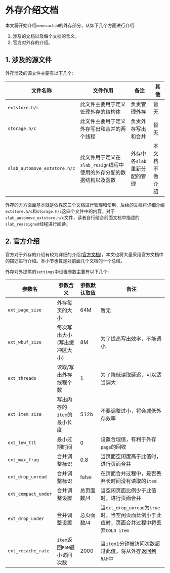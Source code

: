 外存介绍文档
=============================
本文将开始介绍`memecached`的外存部分，从如下几个方面进行介绍:

1. 涉及的文档以及每个文档的含义。
2. 官方对外存的介绍。

## 1. 涉及的源文件
外存涉及的源文件主要有以下几个:

| 文件名称 | 文件作用 | 备注 | 其他 |
| ------- | ------ | ---- | ---- |
|`extstore.h/c` | 此文件主要用于定义管理外存的结构体 | 负责管理外存 | 暂无 |
|`storage.h/c` | 此文件主要用于定义外存写出和合并的两个线程 | 负责外存写出和合并 | 暂无 |
|`slab_automove_extstore.h/c` | 此文件用于定义在`slab_resign`线程中使用的外存分配的数据结构以及函数 | 外存中各`slab`重新分配的管理 | 本文档不做介绍 |

外存的方方面面基本就是依靠这三个文档进行管理和使用，后续的文档将详细介绍`extstore.h/c`和`storage.h/c`这四个文件中的内容。对于`slab_automove_extstore.h/c`文件，读者自行结合前面文档中描述的`slab_reassigned`线程进行阅读。

## 2. 官方介绍
官方对于外存的介绍有较为详细的介绍([官方文档](https://github.com/memcached/memcached.wiki.git))，本文也将大量采用官方文档中的描述进行介绍。本小节也算是对前面几个文档的一个总结。

外存对外提供的`settings`中设置参数主要有以下几个:

| 参数名 | 参数含义 | 参数默认取值 | 备注 |
|-------|---------|------------|-----|
|`ext_page_size`| 外存每页的大小 | 64M | 暂无 |
|`ext_wbuf_size`| 每次写出大小(写出缓冲区大小) | 8M | 为了提高写出效率，不能调小 |
|`ext_threads`| 读取/写出外存线程个数 | 1 | 为了降低读取延迟，可以适当调大 |
|`ext_item_size`| 写出内存的`item`的最小长度 | 512b | 不要调整过小，将会减低外存效率 |
|`ext_low_ttl`| 最小过期时间 | 0 | 设置合理值，有利于外存`page`的回收 |
|`ext_max_frag`|合并调整标识 | 0.8 | 当页面空闲度高于此值时，进行页面合并 |
|`ext_drop_unread`|合并调整标识 | false | 在页面合并过程中，是否丢弃长时间没有读取的`item` |
|`ext_compact_under`|合并调整设置| 总页面数/4 | 当空闲页面比例少于此值时，进行页面合并 |
|`ext_drop_under`|合并调整设置| 总页面数/4 | 当`ext_drop_unread`为`true`时，当空闲页面比例小于此值时，页面合并过程中将丢弃`COLD item`|
|`ext_recache_rate`|`item`返回`RAM`最小访问次数| 2000 | 当`item`1分钟被访问次数超过此值，将从外存返回到`RAM`中 |





